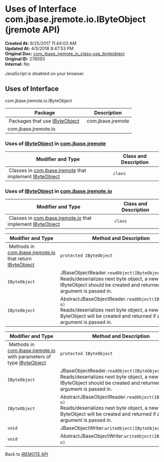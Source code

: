 # Uses of Interface com.jbase.jremote.io.IByteObject (jremote API)

**Created At:** 9/25/2017 11:44:03 AM  
**Updated At:** 4/5/2018 8:47:53 PM  
**Original Doc:** [com_jbase_jremote_io_class-use_ibyteobject](https://docs.jbase.com/39253-class-use/com_jbase_jremote_io_class-use_ibyteobject)  
**Original ID:** 278093  
**Internal:** No  

<!--<br>    try {<br>        if (location.href.indexOf('is-external=true') == -1) {<br>            parent.document.title="Uses of Interface com.jbase.jremote.io.IByteObject (jremote   API)";<br>        }<br>    }<br>    catch(err) {<br>    }<br>//-->
JavaScript is disabled on your browser.



<!--<br>  allClassesLink = document.getElementById("allclasses\_navbar\_top");<br>  if(window==top) {<br>    allClassesLink.style.display = "block";<br>  }<br>  else {<br>    allClassesLink.style.display = "none";<br>  }<br>  //-->

## Uses of Interface
com.jbase.jremote.io.IByteObject

| Package<br> | Description<br> |
| --- | --- |
 Packages that use [IByteObject](./../../ibyteobject-%28jremote-api%29 "interface in com.jbase.jremote.io")  | com.jbase.jremote<br> |  <br> |
| com.jbase.jremote.io<br> |  <br> |





### Uses of [IByteObject](./../../ibyteobject-%28jremote-api%29 "interface in com.jbase.jremote.io") in [com.jbase.jremote](./../../../../../jremote-api)


| Modifier and Type<br> | Class and Description<br> |
| --- | --- |
 Classes in [com.jbase.jremote](./../../../../../jremote-api) that implement [IByteObject](./../../ibyteobject-%28jremote-api%29 "interface in com.jbase.jremote.io")  | `class `<br> | `JDynArray`<br>The JDynArray is a jBASE type that implements a dynamic string array where attribute, value, and subvalue delimiters mark the array indices.<br> |






### Uses of [IByteObject](./../../ibyteobject-%28jremote-api%29 "interface in com.jbase.jremote.io") in [com.jbase.jremote.io](./../../com.jbase.jremote.io-%28jremote---api%29)


| Modifier and Type<br> | Class and Description<br> |
| --- | --- |
 Classes in [com.jbase.jremote.io](./../../com.jbase.jremote.io-%28jremote---api%29) that implement [IByteObject](./../../ibyteobject-%28jremote-api%29 "interface in com.jbase.jremote.io")  | `class `<br> | `ByteObject` <br> |



| Modifier and Type<br> | Method and Description<br> |
| --- | --- |
 Methods in [com.jbase.jremote.io](./../../com.jbase.jremote.io-%28jremote---api%29) that return [IByteObject](./../../ibyteobject-%28jremote-api%29 "interface in com.jbase.jremote.io")  | `protected IByteObject`<br> | AbstractJBaseObjectReader.`readByteObject(char code, IByteObject o)` <br> |
| `IByteObject`<br> | JBaseObjectReader.`readObject(IByteObject o)`<br>Reads/deserializes next byte object, a new IByteObject should be created and returned if a null argument is passed in.<br> |
| `IByteObject`<br> | AbstractJBaseObjectReader.`readObject(IByteObject o)`<br>Reads/deserializes next byte object, a new ByteObject will be created and returned if a null argument is passed in.<br> |



| Modifier and Type<br> | Method and Description<br> |
| --- | --- |
 Methods in [com.jbase.jremote.io](./../../com.jbase.jremote.io-%28jremote---api%29) with parameters of type [IByteObject](./../../ibyteobject-%28jremote-api%29 "interface in com.jbase.jremote.io")  | `protected IByteObject`<br> | AbstractJBaseObjectReader.`readByteObject(char code, IByteObject o)` <br> |
| `IByteObject`<br> | JBaseObjectReader.`readObject(IByteObject o)`<br>Reads/deserializes next byte object, a new IByteObject should be created and returned if a null argument is passed in.<br> |
| `IByteObject`<br> | AbstractJBaseObjectReader.`readObject(IByteObject o)`<br>Reads/deserializes next byte object, a new ByteObject will be created and returned if a null argument is passed in.<br> |
| `void`<br> | JBaseObjectWriter.`writeObject(IByteObject o)` <br> |
| `void`<br> | AbstractJBaseObjectWriter.`writeObject(IByteObject o)` <br> |



Back to [jREMOTE API](com_jbase_jremote_package-summary)


